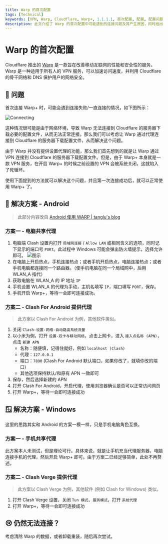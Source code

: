```yaml
---
title: Warp 的首次配置
tags: [Technical]
keywords: [VPN, Warp, Cloudflare, Warp+, 1.1.1.1, 首次配置, 配置, 配置问题, 连接问题, 连接, 问题]
description: 此文介绍了 Warp 的首次配置中可能遇到的连接问题及其产生原因，同时给出了 Windows 以及 Android 下的解决方案
---
```


# Warp 的首次配置

Cloudflare 推出的 [Warp](https://blog.cloudflare.com/1111-warp-better-vpn-zh-cn) 是一款旨在改善移动互联网的性能和安全性的服务。Warp 是一种适用于所有人的 VPN 服务，可以加速访问速度，并利用 Cloudflare 的骨干网络和 DNS 保护用户的网络安全。

## 🤔 问题

首次连接 Warp+ 时，可能会遇到连接失败/一直连接的情况，如下图所示：

![Connecting](@attachment/warp_connecting.png)

这种情况很可能是由于网络环境，导致 Warp 无法连接到 Cloudflare 的服务器下载必要的配置文件，从而无法正常连接。那么我们可以考虑让 Warp 通过代理连接到 Cloudflare 的服务器下载配置文件，从而解决这个问题。

由于 Warp 并没有提供设置代理的功能，那么我们首先想到的就是让 Warp 通过 VPN 连接到 Cloudflare 的服务器下载配置文件。但是，由于 Warp+ 本身就是一款 VPN 服务，在开启 Warp+ 的时候之前设置的 VPN 会被系统关闭，这就陷入了死循环。

使用下面提到的方法就可以解决这个问题，并且第一次连接成功后，就可以正常使用 Warp+ 了。

## 📱 解决方案 - Android

> 此部分内容改自 [Android 使用 WARP | tanglu's blog](https://blog.tanglu.me/WARP-for-Android/)

### 方案一 - 电脑共享代理

1. 电脑端 Clash 设置内打开 `局域网连接` / `Allow LAN` 或相同含义的选项，同时记下显示的端口号 `PORT`。此过程中 Windows 可能会弹出防火墙提示，选择允许即可。
    ![图示](@attachment/warp_android_1_1.png)
2. 在电脑上开启热点，手机连接热点；或者手机开启热点，电脑连接热点；或者手机电脑都连接同一个路由器。（使手机电脑在同一个局域网中，后用 WLAN_A 指代）
3. 获取电脑在 WLAN_A 的 IP 地址 `IP`
4. 手机设置 WLAN_A 的代理为手动，主机名填写 `IP`，端口填写 `PORT`，保存。
5. 手机开启 Warp+，等待一会即可连接成功。

### 方案二 - Clash For Android 提供代理

> 此方案以 Clash For Android 为例，其他软件类似。

1. 关闭 `Clash-设置-网络-自动路由系统流量`
2. 以小米为例，打开 `设置-双卡与移动网络`，点击上网卡，进入 `接入点名称 (APN)`，点击 `新建 APN`
    - 名称：随便填，记得住就好，例如 `localhost (Clash)`
    - 代理：`127.0.0.1`
    - 端口：`7890` (Clash For Android 默认端口，如果你改了，就填你改的端口)
    - 其他选项保持默认/和原有 APN 一致即可
3. 保存，然后选择新建的 APN
4. 打开 Clash For Android，开启代理，使用浏览器确认是否可以正常访问网页
5. 打开 Warp+，等待一会即可连接成功

## 🪟 解决方案 - Windows

这里的思路其实和 Android 的方案一模一样，只是手机电脑角色互换。

### 方案一 - 手机共享代理

此方案本人未测试，但是理论可行。具体来说，就是让手机充当代理服务器，电脑连接手机的代理，然后开启 Warp+ 即可。由于方案二已经足够简单，此处不再赘述。

### 方案二 - Clash Verge 提供代理

> 此方案以 Clash Verge 为例，其他软件 (例如 Clash for Windows) 类似。

1. 打开 Clash Verge 设置，关闭 `Tun 模式`、`服务模式`，打开 `系统代理`
2. 打开 Warp+，等待一会即可连接成功

## 😢 仍然无法连接？

考虑清除 Warp 的数据，或者卸载重装，随后再次尝试。
